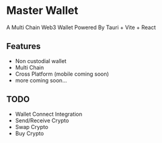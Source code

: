 
# Master Wallet

A Multi Chain Web3 Wallet Powered By Tauri + Vite + React


## Features

- Non custodial wallet 
- Multi Chain
- Cross Platform (mobile coming soon)
- more coming soon...

## TODO

- Wallet Connect Integration 
- Send/Receive Crypto
- Swap Crypto
- Buy Crypto
